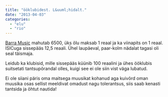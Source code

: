 ```yaml
---
title: "ööklubidest. L&uuml;hidalt."
date: "2013-04-03"
categories: 
  - "elu"
  - "rio"
---
```


[Barra Music](http://www.barramusic.art.br/barramusic.html) mahutab 6500, üks õlu maksab 1 reaal ja ka viinapits on 1 reaal. ISICuga sissepääs 12,5 reaali. Ühel laupäeval, paar-kolm nädalat tagasi oli seal täismaja.

Leidub ka klubisid, mille sissepääs küünib 100 reaalini ja ühes ööklubis suitsetati tantsupõrandal olles, kuigi see ei ole siin vist väga lubatud.

Ei ole siiani päris oma maitsega muusikat kohanud aga kuivõrd oman muusika osas sellist meeldivat omadust nagu tolerantsus, siis saab kenasti tantsida ja õhtut nautida!
